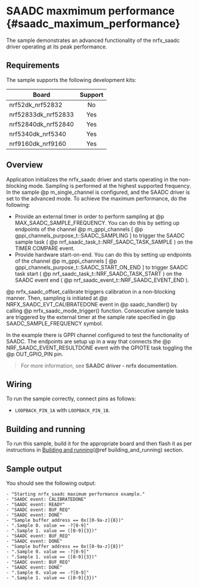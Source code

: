# SAADC maxmimum performance {#saadc_maximum_performance}

The sample demonstrates an advanced functionality of the nrfx_saadc driver operating at its peak performance.

## Requirements

The sample supports the following development kits:

| **Board**           | **Support** |
|---------------------|:-----------:|
| nrf52dk_nrf52832    |      No     |
| nrf52833dk_nrf52833 |     Yes     |
| nrf52840dk_nrf52840 |     Yes     |
| nrf5340dk_nrf5340   |     Yes     |
| nrf9160dk_nrf9160   |     Yes     |

## Overview

Application initializes the nrfx_saadc driver and starts operating in the non-blocking mode.
Sampling is performed at the highest supported frequency.
In the sample @p m_single_channel is configured, and the SAADC driver is set to the advanced mode.
To achieve the maximum performance, do the following:
- Provide an external timer in order to perform sampling at @p MAX_SAADC_SAMPLE_FREQUENCY.
  You can do this by setting up endpoints of the channel @p m_gppi_channels [ @p gppi_channels_purpose_t::SAADC_SAMPLING ] to trigger the SAADC sample task ( @p nrf_saadc_task_t::NRF_SAADC_TASK_SAMPLE ) on the TIMER COMPARE event.
- Provide hardware start-on-end.
  You can do this by setting up endpoints of the channel @p m_gppi_channels [ @p gppi_channels_purpose_t::SAADC_START_ON_END ] to trigger SAADC task start ( @p nrf_saadc_task_t::NRF_SAADC_TASK_START ) on the SAADC event end ( @p nrf_saadc_event_t::NRF_SAADC_EVENT_END ).

@p nrfx_saadc_offset_calibrate triggers calibration in a non-blocking manner.
Then, sampling is initiated at @p NRFX_SAADC_EVT_CALIBRATEDONE event in @p saadc_handler() by calling @p nrfx_saadc_mode_trigger() function.
Consecutive sample tasks are triggered by the external timer at the sample rate specified in @p SAADC_SAMPLE_FREQUENCY symbol.

In the example there is GPPI channel configured to test the functionality of SAADC.
The endpoints are setup up in a way that connects the @p NRF_SAADC_EVENT_RESULTDONE event with the GPIOTE task toggling the @p OUT_GPIO_PIN pin.

> For more information, see **SAADC driver - nrfx documentation**.

## Wiring

To run the sample correctly, connect pins as follows:
* `LOOPBACK_PIN_1A` with `LOOPBACK_PIN_1B`.

## Building and running

To run this sample, build it for the appropriate board and then flash it as per instructions in [Building and running](@ref building_and_running) section.
## Sample output

You should see the following output:

```
- "Starting nrfx_saadc maximum performance example."
- "SAADC event: CALIBRATEDONE"
- "SAADC event: READY"
- "SAADC event: BUF_REQ"
- "SAADC event: DONE"
- "Sample buffer address == 0x([0-9a-z]{8})"
- ".Sample 0. value == -?[0-9]"
- ".Sample 1. value == ([0-9]{3})"
- "SAADC event: BUF_REQ"
- "SAADC event: DONE"
- "Sample buffer address == 0x([0-9a-z]{8})"
- ".Sample 0. value == -?[0-9]"
- ".Sample 1. value == ([0-9]{3})"
- "SAADC event: BUF_REQ"
- "SAADC event: DONE"
- ".Sample 0. value == -?[0-9]"
- ".Sample 1. value == ([0-9]{3})"
```
[//]: #
[Building and running]: <../../../README.md#building-and-running>
